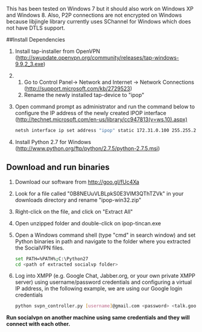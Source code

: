 This has been tested on Windows 7 but it should also work on Windows XP and Windows 8. Also, P2P connections are not encrypted on Windows because libjingle library currently uses SChannel for Windows which does not have DTLS support.

##Install Dependencies

1.  Install tap-installer from OpenVPN (http://swupdate.openvpn.org/community/releases/tap-windows-9.9.2_3.exe)

2.  1) Go to Control Panel-> Network and Internet -> Network Connections (http://support.microsoft.com/kb/2729523)
    2) Rename the newly installed tap-device to "ipop" 

3.  Open command prompt as administrator and run the command below to configure the IP address of the newly created IPOP interface (http://technet.microsoft.com/en-us/library/cc947813(v=ws.10).aspx) 

    ```bash
    netsh interface ip set address "ipop" static 172.31.0.100 255.255.255.0
    ```

4.  Install Python 2.7 for Windows (http://www.python.org/ftp/python/2.7.5/python-2.7.5.msi)

## Download and run binaries

1.  Download our software from http://goo.gl/fUc4Xa

2.  Look for a file called "0B8NEUuVLBLpkS0E3VlM3QThTZVk" in your downloads directory and rename "ipop-win32.zip"

3.  Right-click on the file, and click on "Extract All"

4.  Open unzipped folder and double-click on ipop-tincan.exe

5.  Open a Windows command shell (type "cmd" in search window) and set Python binaries in path and navigate to the folder where you extracted the SocialVPN files.

    ```bash
    set PATH=%PATH%;C:\Python27
    cd <path of extracted socialvp folder>
    ```

6.  Log into XMPP (e.g. Google Chat, Jabber.org, or your own private XMPP server) using username/password credentials and configuring a virtual IP address, in the following example, we are using our Google login credentials

    ```bash
    python svpn_controller.py [username]@gmail.com <password> <talk.google.com>
    ```


**Run socialvpn on another machine using same credentials and they will connect
with each other.**